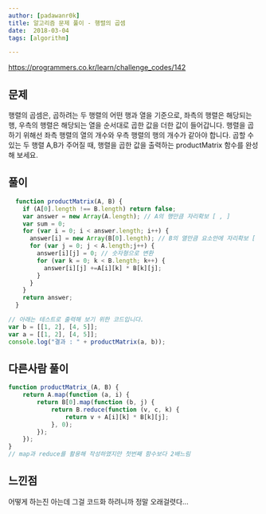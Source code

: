 ```yaml
---
author: [padawanr0k]
title: 알고리즘 문제 풀이 - 행렬의 곱셈
date:  2018-03-04
tags: [algorithm]

---
```

https://programmers.co.kr/learn/challenge_codes/142

## 문제
행렬의 곱셈은, 곱하려는 두 행렬의 어떤 행과 열을 기준으로, 좌측의 행렬은 해당되는 행, 우측의 행렬은 해당되는 열을 순서대로 곱한 값을 더한 값이 들어갑니다. 행렬을 곱하기 위해선 좌측 행렬의 열의 개수와 우측 행렬의 행의 개수가 같아야 합니다. 곱할 수 있는 두 행렬 A,B가 주어질 때, 행렬을 곱한 값을 출력하는 productMatrix 함수를 완성해 보세요.


## 풀이

```javascript
  function productMatrix(A, B) {
    if (A[0].length !== B.length) return false;
    var answer = new Array(A.length); // A의 행만큼 자리확보 [ , ]
    var sum = 0;
    for (var i = 0; i < answer.length; i++) {
      answer[i] = new Array(B[0].length); // B의 열만큼 요소안에 자리확보 [ [ , ], [ , ] ] 이 상태
      for (var j = 0; j < A.length;j++) {
        answer[i][j] = 0; // 숫자형으로 변환
        for (var k = 0; k < B.length; k++) {
          answer[i][j] +=A[i][k] * B[k][j];
        }
      }
    }
    return answer;
  }

// 아래는 테스트로 출력해 보기 위한 코드입니다.
var b = [[1, 2], [4, 5]];
var a = [[1, 2], [4, 5]];
console.log("결과 : " + productMatrix(a, b));
```

## 다른사람 풀이
```js
function productMatrix_(A, B) {
    return A.map(function (a, i) {
        return B[0].map(function (b, j) {
            return B.reduce(function (v, c, k) {
                return v + A[i][k] * B[k][j];
            }, 0);
        });
    });
}
// map과 reduce를 활용해 작성하였지만 첫번째 함수보다 2배느림
```

## 느낀점
어떻게 하는진 아는데 그걸 코드화 하려니까 정말 오래걸렷다...
